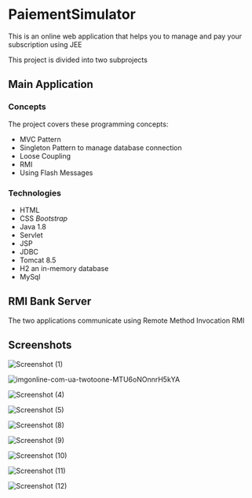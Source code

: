 # PaiementSimulator

This is an online web application that helps you to manage and pay your subscription using JEE

This project is divided into two subprojects

## Main Application

### Concepts

The project covers these programming concepts:

* MVC Pattern
* Singleton Pattern to manage database connection
* Loose Coupling
* RMI
* Using Flash Messages

### Technologies

* HTML
* CSS   *Bootstrap*
* Java 1.8  
* Servlet
* JSP
* JDBC
* Tomcat 8.5
* H2 an in-memory database
* MySql

## RMI Bank Server

The two applications communicate using Remote Method Invocation RMI 


## Screenshots


![Screenshot (1)](https://user-images.githubusercontent.com/74471167/182369183-a1f65596-2979-4712-bf2e-b3fc1602c1ad.png)


![imgonline-com-ua-twotoone-MTU6oNOnnrH5kYA](https://user-images.githubusercontent.com/74471167/182369207-c7daaf04-3c47-48ee-9a47-a2225dc97d7f.jpg)


![Screenshot (4)](https://user-images.githubusercontent.com/74471167/182369237-432926e4-9ad3-4a83-946c-44b3afae3d43.png)


![Screenshot (5)](https://user-images.githubusercontent.com/74471167/182369260-d6727d0b-8bb9-4371-a789-0a45f65ebeb5.png)


![Screenshot (8)](https://user-images.githubusercontent.com/74471167/182369285-7630a015-a5b0-44f3-beea-a86fb28f9364.png)


![Screenshot (9)](https://user-images.githubusercontent.com/74471167/182369289-a54afc9e-8176-40a1-8987-acd32468287f.png)


![Screenshot (10)](https://user-images.githubusercontent.com/74471167/182369295-590c60a5-5bbb-467f-aa2c-9378e9c9b9e9.png)


![Screenshot (11)](https://user-images.githubusercontent.com/74471167/182408191-7ff3bde2-fe4f-4383-87eb-8459cdc037c6.png)


![Screenshot (12)](https://user-images.githubusercontent.com/74471167/182408197-b8f41c5f-4ec5-453f-b9ad-31398304dd13.png)


